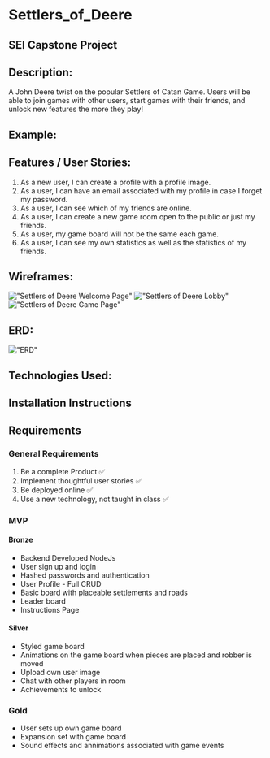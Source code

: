 # Settlers_of_Deere 
## SEI Capstone Project

## Description:
A John Deere twist on the popular Settlers of Catan Game. Users will be able to join games with other users, start games with their friends, and unlock new features the more they play!

## Example:

## Features / User Stories:
1. As a new user, I can create a profile with a profile image.
2. As a user, I can have an email associated with my profile in case I forget my password.
3. As a user, I can see which of my friends are online.
4. As a user, I can create a new game room open to the public or just my friends.
5. As a user, my game board will not be the same each game. 
6. As a user, I can see my own statistics as well as the statistics of my friends.

## Wireframes:
!["Settlers of Deere Welcome Page"](https://imgur.com/KAmHyNC.png)
!["Settlers of Deere Lobby"](https://imgur.com/Z0dMbbR.png)
!["Settlers of Deere Game Page"](https://imgur.com/LhRFlAG.png)
## ERD:
!["ERD"](https://imgur.com/IA7cNc6.png)
## Technologies Used:

## Installation Instructions

## Requirements
### General Requirements
1. Be a complete Product  :white_check_mark:
2. Implement thoughtful user stories  :white_check_mark:
3. Be deployed online  :white_check_mark:
4. Use a new technology, not taught in class  :white_check_mark:

### MVP
#### Bronze
* Backend Developed NodeJs
* User sign up and login
* Hashed passwords and authentication
* User Profile - Full CRUD
* Basic board with placeable settlements and roads
* Leader board
* Instructions Page


#### Silver
* Styled game board
* Animations on the game board when pieces are placed and robber is moved
* Upload own user image
* Chat with other players in room
* Achievements to unlock 

### Gold
* User sets up own game board
* Expansion set with game board
* Sound effects and annimations associated with game events